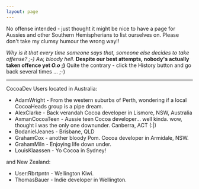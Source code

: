 ```yaml
---
layout: page
---
```




No offense intended - just thought it might be nice to have a page for Aussies and other Southern Hemispherians to list ourselves on.
Please don't take my clumsy humour the wrong way!!

*Why is it that every time someone says that, someone else decides to take offense? ;-) Aw, bloody hell.* **Despite our best attempts, nobody's actually taken offence yet _O.o_ ;)** Quite the contrary - click the History button and go back several times ... ;-)

----

CocoaDev Users located in Australia:

* AdamWright - From the western suburbs of Perth, wondering if a local CocoaHeads group is a pipe dream.
* AlexClarke - Back verandah Cocoa developer in Lismore, NSW, Australia
* AxmanCocoaTeen - Aussie teen Cocoa developer... well kinda. wow, thought i was the only one downunder. Canberra, ACT (:|)
* BodanielJeanes - Brisbane, QLD
* GrahamCox - another bloody Pom. Cocoa developer in Armidale, NSW. 
* GrahamMiln - Enjoying life down under.
* LouisKlaassen - Yo Cocoa in Sydney!


and New Zealand:

* User:Rbrtpntn - Wellington Kiwi.
* ThomasBauer - Indie developer in Wellington.
